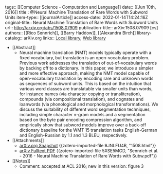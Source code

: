 tags:: [[Computer Science - Computation and Language]]
date:: [[Jun 10th, 2016]]
title:: @Neural Machine Translation of Rare Words with Subword Units
item-type:: [[journalArticle]]
access-date:: 2022-01-14T14:24:16Z
original-title:: Neural Machine Translation of Rare Words with Subword Units
url:: http://arxiv.org/abs/1508.07909
publication-title:: arXiv:1508.07909 [cs]
authors:: [[Rico Sennrich]], [[Barry Haddow]], [[Alexandra Birch]]
library-catalog:: arXiv.org
links:: [Local library](zotero://select/groups/2386895/items/SQ8DAIDN), [Web library](https://www.zotero.org/groups/2386895/items/SQ8DAIDN)

- [[Abstract]]
	- Neural machine translation (NMT) models typically operate with a fixed vocabulary, but translation is an open-vocabulary problem. Previous work addresses the translation of out-of-vocabulary words by backing off to a dictionary. In this paper, we introduce a simpler and more effective approach, making the NMT model capable of open-vocabulary translation by encoding rare and unknown words as sequences of subword units. This is based on the intuition that various word classes are translatable via smaller units than words, for instance names (via character copying or transliteration), compounds (via compositional translation), and cognates and loanwords (via phonological and morphological transformations). We discuss the suitability of different word segmentation techniques, including simple character n-gram models and a segmentation based on the byte pair encoding compression algorithm, and empirically show that subword models improve over a back-off dictionary baseline for the WMT 15 translation tasks English-German and English-Russian by 1.1 and 1.3 BLEU, respectively.
- [[Attachments]]
	- [arXiv.org Snapshot](https://arxiv.org/abs/1508.07909) {{zotero-imported-file 9JNLFU4B, "1508.html"}}
	- [arXiv Fulltext PDF](https://arxiv.org/pdf/1508.07909v5.pdf) {{zotero-imported-file 5XSE5MGD, "Sennrich et al. - 2016 - Neural Machine Translation of Rare Words with Subw.pdf"}}
- [[Notes]]
	- Comment: accepted at ACL 2016; new in this version: figure 3